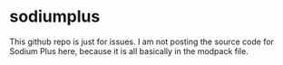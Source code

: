 # sodiumplus

This github repo is just for issues. I am not posting the source code for Sodium Plus here, because it is all basically in the modpack file.
